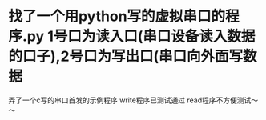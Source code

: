 找了一个用python写的虚拟串口的程序.py
1号口为读入口(串口设备读入数据的口子),2号口为写出口(串口向外面写数据
=======================================================================
弄了一个c写的串口首发的示例程序
write程序已测试通过
read程序不方便测试～～
